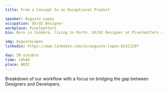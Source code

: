 ```yaml
---
title: From a Concept to an Exceptional Product

speaker: Augusto Lopes
occupation: UX/UI Designer
workplace: Pixelmatters
bio: Born in Coimbra, living in Porto. UX/UI Designer at Pixelmatters since 2016, recently becoming Lead Designer at the company. Passionate for pixels and enthusiastic about new design tools and trends.

img: AugustoLopes
linkedin: https://www.linkedin.com/in/augusto-lopes-62321297

day: 30 outubro
time: 14h40
place: B032
---
```


Breakdown of our workflow with a focus on bridging the gap between Designers and Developers.
